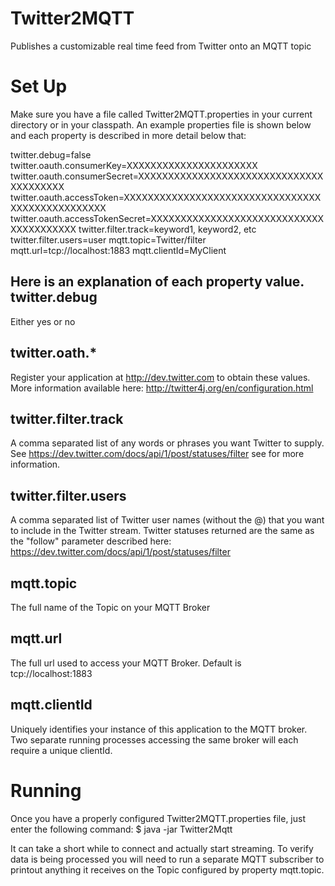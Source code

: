 Twitter2MQTT
============

Publishes a customizable real time feed from Twitter onto an MQTT topic

Set Up
======
Make sure you have a file called Twitter2MQTT.properties in your current directory or in your classpath. An 
example properties file is shown below and each property is described in more detail below that:

twitter.debug=false
twitter.oauth.consumerKey=XXXXXXXXXXXXXXXXXXXXXX
twitter.oauth.consumerSecret=XXXXXXXXXXXXXXXXXXXXXXXXXXXXXXXXXXXXXXXX
twitter.oauth.accessToken=XXXXXXXXXXXXXXXXXXXXXXXXXXXXXXXXXXXXXXXXXXXXXXXXX
twitter.oauth.accessTokenSecret=XXXXXXXXXXXXXXXXXXXXXXXXXXXXXXXXXXXXXXXX
twitter.filter.track=keyword1, keyword2, etc
twitter.filter.users=user 
mqtt.topic=Twitter/filter
mqtt.url=tcp://localhost:1883
mqtt.clientId=MyClient

Here is an explanation of each property value.
twitter.debug
-------------
Either yes or no

twitter.oath.*
--------------
Register your application at http://dev.twitter.com to obtain these values. 
More information available here: http://twitter4j.org/en/configuration.html

twitter.filter.track
--------------------
A comma separated list of any words or phrases you want Twitter to supply. 
See https://dev.twitter.com/docs/api/1/post/statuses/filter see for more information.   

twitter.filter.users
-------------------
A comma separated list of Twitter user names (without the @) that you want to include in the Twitter stream. 
Twitter statuses returned are the same as the "follow" parameter described here: https://dev.twitter.com/docs/api/1/post/statuses/filter
 
mqtt.topic
----------
The full name of the Topic on your MQTT Broker

mqtt.url
--------
The full url used to access your MQTT Broker.
Default is tcp://localhost:1883 

mqtt.clientId
-------------
Uniquely identifies your instance of this application to the MQTT broker. Two separate running 
processes accessing the same broker will each require  a unique clientId.

Running
=======
Once you have a properly configured Twitter2MQTT.properties file, just enter the following command:
$ java -jar Twitter2Mqtt

It can take a short while to connect and actually start streaming. To verify data is being processed you will need 
to run a separate MQTT subscriber to printout anything it receives on the Topic configured by property mqtt.topic.

